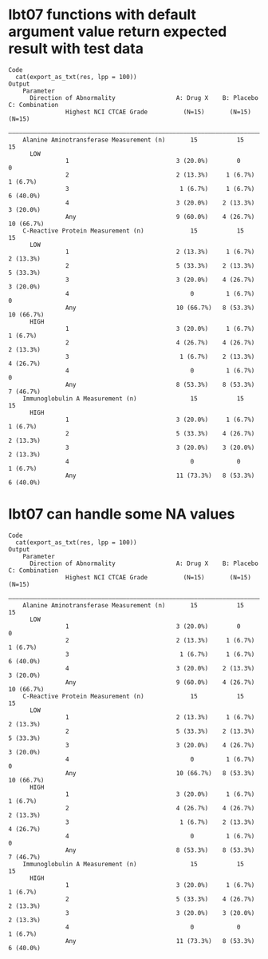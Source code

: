 # lbt07 functions with default argument value return expected result with test data

    Code
      cat(export_as_txt(res, lpp = 100))
    Output
        Parameter                                                                          
          Direction of Abnormality                 A: Drug X    B: Placebo   C: Combination
                    Highest NCI CTCAE Grade          (N=15)       (N=15)         (N=15)    
        ———————————————————————————————————————————————————————————————————————————————————
        Alanine Aminotransferase Measurement (n)       15           15             15      
          LOW                                                                              
                    1                              3 (20.0%)        0              0       
                    2                              2 (13.3%)     1 (6.7%)       1 (6.7%)   
                    3                               1 (6.7%)     1 (6.7%)      6 (40.0%)   
                    4                              3 (20.0%)    2 (13.3%)      3 (20.0%)   
                    Any                            9 (60.0%)    4 (26.7%)      10 (66.7%)  
        C-Reactive Protein Measurement (n)             15           15             15      
          LOW                                                                              
                    1                              2 (13.3%)     1 (6.7%)      2 (13.3%)   
                    2                              5 (33.3%)    2 (13.3%)      5 (33.3%)   
                    3                              3 (20.0%)    4 (26.7%)      3 (20.0%)   
                    4                                  0         1 (6.7%)          0       
                    Any                            10 (66.7%)   8 (53.3%)      10 (66.7%)  
          HIGH                                                                             
                    1                              3 (20.0%)     1 (6.7%)       1 (6.7%)   
                    2                              4 (26.7%)    4 (26.7%)      2 (13.3%)   
                    3                               1 (6.7%)    2 (13.3%)      4 (26.7%)   
                    4                                  0         1 (6.7%)          0       
                    Any                            8 (53.3%)    8 (53.3%)      7 (46.7%)   
        Immunoglobulin A Measurement (n)               15           15             15      
          HIGH                                                                             
                    1                              3 (20.0%)     1 (6.7%)       1 (6.7%)   
                    2                              5 (33.3%)    4 (26.7%)      2 (13.3%)   
                    3                              3 (20.0%)    3 (20.0%)      2 (13.3%)   
                    4                                  0            0           1 (6.7%)   
                    Any                            11 (73.3%)   8 (53.3%)      6 (40.0%)   

# lbt07 can handle some NA values

    Code
      cat(export_as_txt(res, lpp = 100))
    Output
        Parameter                                                                          
          Direction of Abnormality                 A: Drug X    B: Placebo   C: Combination
                    Highest NCI CTCAE Grade          (N=15)       (N=15)         (N=15)    
        ———————————————————————————————————————————————————————————————————————————————————
        Alanine Aminotransferase Measurement (n)       15           15             15      
          LOW                                                                              
                    1                              3 (20.0%)        0              0       
                    2                              2 (13.3%)     1 (6.7%)       1 (6.7%)   
                    3                               1 (6.7%)     1 (6.7%)      6 (40.0%)   
                    4                              3 (20.0%)    2 (13.3%)      3 (20.0%)   
                    Any                            9 (60.0%)    4 (26.7%)      10 (66.7%)  
        C-Reactive Protein Measurement (n)             15           15             15      
          LOW                                                                              
                    1                              2 (13.3%)     1 (6.7%)      2 (13.3%)   
                    2                              5 (33.3%)    2 (13.3%)      5 (33.3%)   
                    3                              3 (20.0%)    4 (26.7%)      3 (20.0%)   
                    4                                  0         1 (6.7%)          0       
                    Any                            10 (66.7%)   8 (53.3%)      10 (66.7%)  
          HIGH                                                                             
                    1                              3 (20.0%)     1 (6.7%)       1 (6.7%)   
                    2                              4 (26.7%)    4 (26.7%)      2 (13.3%)   
                    3                               1 (6.7%)    2 (13.3%)      4 (26.7%)   
                    4                                  0         1 (6.7%)          0       
                    Any                            8 (53.3%)    8 (53.3%)      7 (46.7%)   
        Immunoglobulin A Measurement (n)               15           15             15      
          HIGH                                                                             
                    1                              3 (20.0%)     1 (6.7%)       1 (6.7%)   
                    2                              5 (33.3%)    4 (26.7%)      2 (13.3%)   
                    3                              3 (20.0%)    3 (20.0%)      2 (13.3%)   
                    4                                  0            0           1 (6.7%)   
                    Any                            11 (73.3%)   8 (53.3%)      6 (40.0%)   

